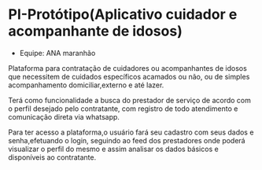 # PI-Protótipo(Aplicativo cuidador e acompanhante de idosos)
- Equipe:
  ANA maranhão
  
Plataforma para contratação de cuidadores ou acompanhantes
de idosos que necessitem de cuidados específicos acamados ou não,
ou de simples acompanhamento domiciliar,externo e até lazer.

Terá como funcionalidade a busca do prestador de serviço de acordo
com o perfil desejado pelo contratante, com registro de todo atendimento e
comunicação direta via whatsapp.

Para ter acesso a plataforma,o usuário fará seu cadastro com seus dados
e senha,efetuando o login, seguindo ao feed dos prestadores onde poderá visualizar
o perfil do mesmo e assim analisar os dados básicos e disponíveis ao contratante.
